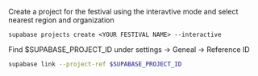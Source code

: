 
Create a project for the festival using the interavtive mode and select nearest region and organization 
```
supabase projects create <YOUR FESTIVAL NAME> --interactive
`````

Find $SUPABASE_PROJECT_ID under settings -> Geneal -> Reference ID
```bash
supabase link --project-ref $SUPABASE_PROJECT_ID
```